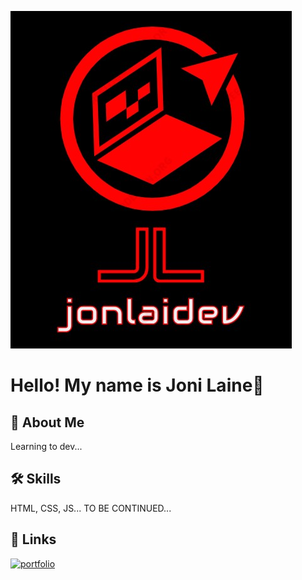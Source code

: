 ![Logo](jonlaidev(LOGO).jpg)



# Hello! My name is Joni Laine👋


## 🚀 About Me
Learning to dev...


## 🛠 Skills
HTML, CSS, JS... TO BE CONTINUED...


## 🔗 Links
[![portfolio](https://img.shields.io/badge/my_portfolio-000?style=for-the-badge&logo=ko-fi&logoColor=white)](https://jonlaidev.github.io/)



